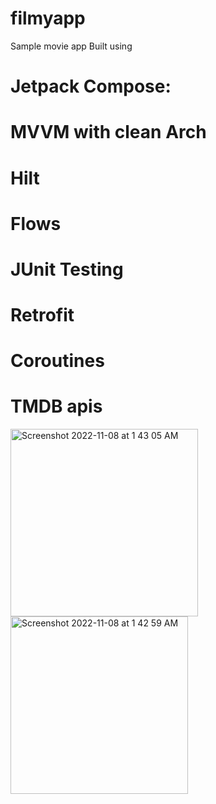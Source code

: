 # filmyapp

Sample movie app Built using
# Jetpack Compose:  
# MVVM with clean Arch
# Hilt
# Flows
# JUnit Testing
# Retrofit
# Coroutines
# TMDB apis


<img width="300" alt="Screenshot 2022-11-08 at 1 43 05 AM" src="https://user-images.githubusercontent.com/7018540/200405671-bebaa24d-7578-408a-abf0-3072ecaf773a.png">
<img width="284" alt="Screenshot 2022-11-08 at 1 42 59 AM" src="https://user-images.githubusercontent.com/7018540/200405679-4ace470b-07b4-4975-9345-a093e0e384e0.png">
